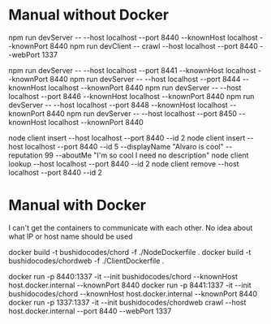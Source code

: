 # Manual without Docker

npm run devServer -- --host localhost --port 8440 --knownHost localhost --knownPort 8440
npm run devClient -- crawl --host localhost --port 8440 --webPort 1337

npm run devServer -- --host localhost --port 8441 --knownHost localhost --knownPort 8440
npm run devServer -- --host localhost --port 8444 --knownHost localhost --knownPort 8440
npm run devServer -- --host localhost --port 8446 --knownHost localhost --knownPort 8440
npm run devServer -- --host localhost --port 8448 --knownHost localhost --knownPort 8440
npm run devServer -- --host localhost --port 8450 --knownHost localhost --knownPort 8440

<!-- Alvaro: npm run devClient worked for me, but it does not ends so I can't run the following command -->

node client insert --host localhost --port 8440 --id 2
node client insert --host localhost --port 8440 --id 5 --displayName "Alvaro is cool" --reputation 99 --aboutMe "I'm so cool I need no description"
node client lookup --host localhost --port 8440 --id 2
node client remove --host localhost --port 8440 --id 2

# Manual with Docker

I can't get the containers to communicate with each other. No idea about what IP or host name should be used

docker build -t bushidocodes/chord -f ./NodeDockerfile .
docker build -t bushidocodes/chordweb -f ./ClientDockerfile .

docker run -p 8440:1337 -it --init bushidocodes/chord --knownHost host.docker.internal --knownPort 8440
docker run -p 8441:1337 -it --init bushidocodes/chord --knownHost host.docker.internal --knownPort 8440
docker run -p 1337:1337 -it --init bushidocodes/chordweb crawl --host host.docker.internal --port 8440 --webPort 1337
